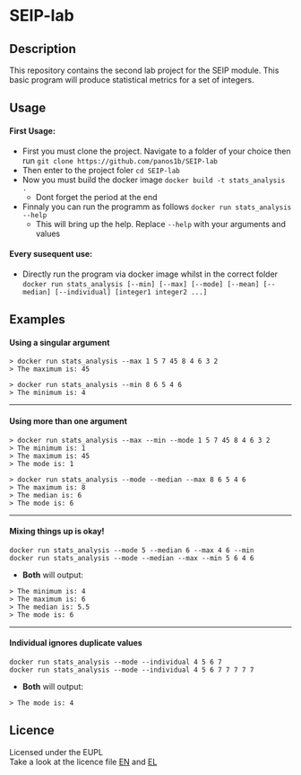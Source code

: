 # SEIP-lab
## Description
This repository contains the second lab project for the SEIP module. This basic program will produce statistical metrics for a set of integers.
## Usage
#### First Usage:
- First you must clone the project. Navigate to a folder of your choice then run
`git clone https://github.com/panos1b/SEIP-lab`
- Then enter to the project foler
`cd SEIP-lab`
- Now you must build the docker image
`docker build -t stats_analysis .`
    - Dont forget the period at the end
- Finnaly you can run the programm as follows
`docker run stats_analysis --help`
    - This will bring up the help. Replace `--help` with your arguments and values
#### Every susequent use:
- Directly run the program via docker image whilst in the correct folder \
`docker run stats_analysis [--min] [--max] [--mode] [--mean] [--median] [--individual] [integer1 integer2 ...]`
## Examples
#### Using a singular argument
~~~
> docker run stats_analysis --max 1 5 7 45 8 4 6 3 2
> The maximum is: 45 
~~~
~~~
> docker run stats_analysis --min 8 6 5 4 6
> The minimum is: 4
~~~
___
#### Using more than one argument
~~~
> docker run stats_analysis --max --min --mode 1 5 7 45 8 4 6 3 2
> The minimum is: 1
> The maximum is: 45
> The mode is: 1
~~~
~~~
> docker run stats_analysis --mode --median --max 8 6 5 4 6
> The maximum is: 8
> The median is: 6
> The mode is: 6
~~~
___
#### Mixing things up is okay!
`docker run stats_analysis --mode 5 --median 6 --max 4 6 --min` \
`docker run stats_analysis --mode --median --max --min 5 6 4 6`
* **Both** will output:
~~~
> The minimum is: 4
> The maximum is: 6
> The median is: 5.5
> The mode is: 6
~~~
___
#### Individual ignores duplicate values
`docker run stats_analysis --mode --individual 4 5 6 7` \
`docker run stats_analysis --mode --individual 4 5 6 7 7 7 7 7`
* **Both** will output:
~~~
> The mode is: 4
~~~

## Licence
Licensed under the EUPL \
Take a look at the licence file [EN](https://github.com/panos1b/SEIP-lab/blob/development/LICENCE_EN.txt) and [EL](https://github.com/panos1b/SEIP-lab/blob/development/LICENCE_EL.txt)

